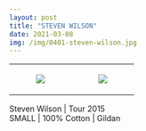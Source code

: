 ```yaml
---
layout: post
title: "STEVEN WILSON"
date: 2021-03-08
img: /img/0401-steven-wilson.jpg
---
```




<table style="width:100%;"><tr><td style="vertical-align:top;">
      <figure class="tmblr-full" data-orig-height="2048" data-orig-width="1365" data-orig-src="https://concertshirts.netlify.app/shirts/0401/0401-01.jpg"><img src="https://64.media.tumblr.com/dae7bf87ecc557c09dea322d628171c5/c5aa4d9c466dabde-12/s540x810/1b5c917498217f17a46be11307b4dd8286cbd181.jpg" data-orig-height="2048" data-orig-width="1365" data-orig-src="https://concertshirts.netlify.app/shirts/0401/0401-01.jpg"/></figure></td>
    <td style="vertical-align:top;">
      <figure class="tmblr-full" data-orig-height="2048" data-orig-width="1365" data-orig-src="https://concertshirts.netlify.app/shirts/0401/0401-02.jpg"><img src="https://64.media.tumblr.com/2afaaab405c3bf8362b4823cb4369aca/c5aa4d9c466dabde-63/s540x810/40980b911d6aa28aa0c7f5bbb0c6f373ecb11309.jpg" data-orig-height="2048" data-orig-width="1365" data-orig-src="https://concertshirts.netlify.app/shirts/0401/0401-02.jpg"/></figure></td>
  </tr></table><p>
  Steven Wilson | Tour 2015<br/>SMALL | 100% Cotton | Gildan
</p>
